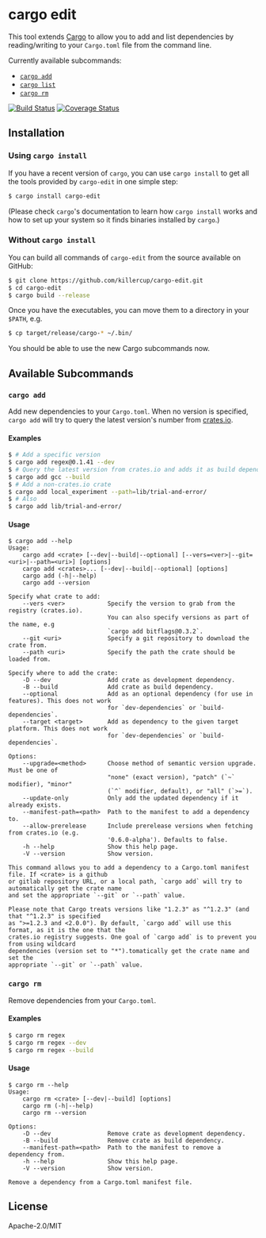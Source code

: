# cargo edit

This tool extends [Cargo](http://doc.crates.io/) to allow you to add and list dependencies by reading/writing to your `Cargo.toml` file from the command line.

Currently available subcommands:

- [`cargo add`](#cargo-add)
- [`cargo list`](#cargo-list)
- [`cargo rm`](#cargo-rm)

[![Build Status](https://travis-ci.org/killercup/cargo-edit.svg?branch=master)](https://travis-ci.org/killercup/cargo-edit)
[![Coverage Status](https://coveralls.io/repos/killercup/cargo-edit/badge.svg?branch=master&service=github)](https://coveralls.io/github/killercup/cargo-edit?branch=master)


## Installation

### Using `cargo install`

If you have a recent version of `cargo`, you can use `cargo install` to get all the tools provided by `cargo-edit` in one simple step:

```sh
$ cargo install cargo-edit
```

(Please check `cargo`'s documentation to learn how `cargo install` works and how to set up your system so it finds binaries installed by `cargo`.)

### Without `cargo install`

You can build all commands of `cargo-edit` from the source available on GitHub:

```sh
$ git clone https://github.com/killercup/cargo-edit.git
$ cd cargo-edit
$ cargo build --release
```

Once you have the executables, you can move them to a directory in your `$PATH`, e.g.

```sh
$ cp target/release/cargo-* ~/.bin/
```

You should be able to use the new Cargo subcommands now.

## Available Subcommands

### `cargo add`

Add new dependencies to your `Cargo.toml`. When no version is specified, `cargo add` will try to query the latest version's number from [crates.io](https://crates.io).

#### Examples

```sh
$ # Add a specific version
$ cargo add regex@0.1.41 --dev
$ # Query the latest version from crates.io and adds it as build dependency
$ cargo add gcc --build
$ # Add a non-crates.io crate
$ cargo add local_experiment --path=lib/trial-and-error/
$ # Also
$ cargo add lib/trial-and-error/
```

#### Usage

```plain
$ cargo add --help
Usage:
    cargo add <crate> [--dev|--build|--optional] [--vers=<ver>|--git=<uri>|--path=<uri>] [options]
    cargo add <crates>... [--dev|--build|--optional] [options]
    cargo add (-h|--help)
    cargo add --version

Specify what crate to add:
    --vers <ver>            Specify the version to grab from the registry (crates.io).
                            You can also specify versions as part of the name, e.g
                            `cargo add bitflags@0.3.2`.
    --git <uri>             Specify a git repository to download the crate from.
    --path <uri>            Specify the path the crate should be loaded from.

Specify where to add the crate:
    -D --dev                Add crate as development dependency.
    -B --build              Add crate as build dependency.
    --optional              Add as an optional dependency (for use in features). This does not work
                            for `dev-dependencies` or `build-dependencies`.
    --target <target>       Add as dependency to the given target platform. This does not work
                            for `dev-dependencies` or `build-dependencies`.

Options:
    --upgrade=<method>      Choose method of semantic version upgrade. Must be one of
                            "none" (exact version), "patch" (`~` modifier), "minor"
                            (`^` modifier, default), or "all" (`>=`).
    --update-only           Only add the updated dependency if it already exists.
    --manifest-path=<path>  Path to the manifest to add a dependency to.
    --allow-prerelease      Include prerelease versions when fetching from crates.io (e.g.
                            '0.6.0-alpha'). Defaults to false.
    -h --help               Show this help page.
    -V --version            Show version.

This command allows you to add a dependency to a Cargo.toml manifest file. If <crate> is a github
or gitlab repository URL, or a local path, `cargo add` will try to automatically get the crate name
and set the appropriate `--git` or `--path` value.

Please note that Cargo treats versions like "1.2.3" as "^1.2.3" (and that "^1.2.3" is specified
as ">=1.2.3 and <2.0.0"). By default, `cargo add` will use this format, as it is the one that the
crates.io registry suggests. One goal of `cargo add` is to prevent you from using wildcard
dependencies (version set to "*").tomatically get the crate name and set the
appropriate `--git` or `--path` value. 
```

### `cargo rm`

Remove dependencies from your `Cargo.toml`.

#### Examples

```sh
$ cargo rm regex
$ cargo rm regex --dev
$ cargo rm regex --build
```

#### Usage

```plain
$ cargo rm --help
Usage:
    cargo rm <crate> [--dev|--build] [options]
    cargo rm (-h|--help)
    cargo rm --version

Options:
    -D --dev                Remove crate as development dependency.
    -B --build              Remove crate as build dependency.
    --manifest-path=<path>  Path to the manifest to remove a dependency from.
    -h --help               Show this help page.
    -V --version            Show version.

Remove a dependency from a Cargo.toml manifest file.
```

## License

Apache-2.0/MIT
